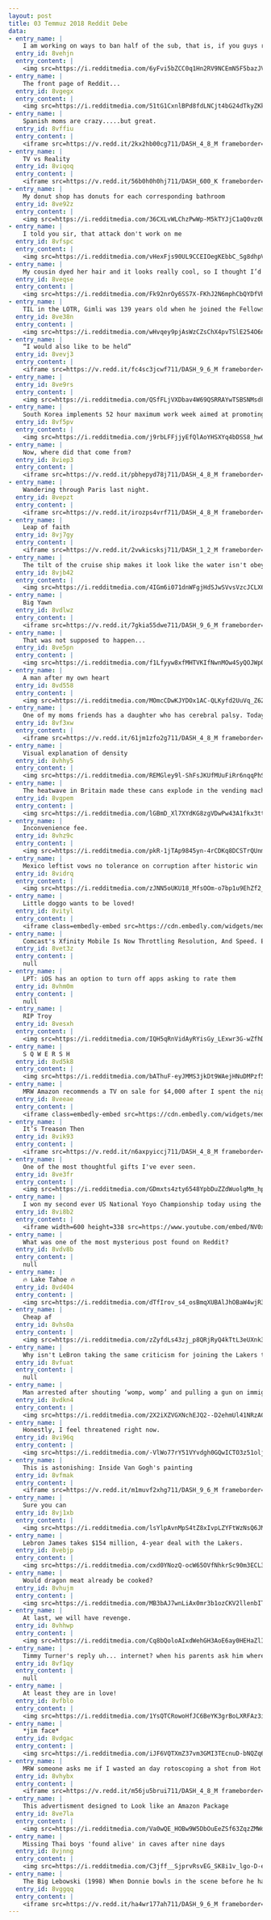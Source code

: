 ```yaml
---
layout: post
title: 03 Temmuz 2018 Reddit Debe
data:
- entry_name: |
    I am working on ways to ban half of the sub, that is, if you guys really want to. Get this to 60K(aka half the sub) upvotes that way I know this is what you all want.
  entry_id: 8vehjn
  entry_content: |
    <img src=https://i.redditmedia.com/6yFvi5bZCC0q1Hn2RV9NCEmN5F5bazJVghP42OOMgKo.jpg?s=dfaed415569471a14e1f10d765895240 frameborder=0>
- entry_name: |
    The front page of Reddit...
  entry_id: 8vgegx
  entry_content: |
    <img src=https://i.redditmedia.com/51tG1CxnlBPd8fdLNCjt4bG24dTkyZKk8g_lWDI2T44.jpg?s=1fb309746a1299517a3c39c8aa6da9dc frameborder=0>
- entry_name: |
    Spanish moms are crazy.....but great.
  entry_id: 8vffiu
  entry_content: |
    <iframe src=https://v.redd.it/2kx2hb00cg711/DASH_4_8_M frameborder=0></iframe>
- entry_name: |
    TV vs Reality
  entry_id: 8viqoq
  entry_content: |
    <iframe src=https://v.redd.it/56b0h0h0hj711/DASH_600_K frameborder=0></iframe>
- entry_name: |
    My donut shop has donuts for each corresponding bathroom
  entry_id: 8ve92z
  entry_content: |
    <img src=https://i.redditmedia.com/36CXLvWLChzPwWp-M5kTYJjC1aQ0vz0UBJEulI_2zN0.jpg?s=4147ed7a18e765fe6552b757857dad29 frameborder=0>
- entry_name: |
    I told you sir, that attack don't work on me
  entry_id: 8vfspc
  entry_content: |
    <img src=https://i.redditmedia.com/vHexFjs90UL9CCEIOegKEbbC_Sg8dhpV2OsX3x288xc.gif?fm=jpg&s=2bfba7f9a851d4523b6b7c72a0811b34 frameborder=0>
- entry_name: |
    My cousin dyed her hair and it looks really cool, so I thought I’d share
  entry_id: 8veqse
  entry_content: |
    <img src=https://i.redditmedia.com/Fk92nrOy6SS7X-FKhJ2N6mphCbQYDfVhRib6v_Mgb2U.jpg?s=4bdfdac4adf2588947a949f2d30c511b frameborder=0>
- entry_name: |
    TIL in the LOTR, Gimli was 139 years old when he joined the Fellowship. He also wanted to join his father and Thorin Oakenshield on their journey to reclaim The Lonely Mountain in The Hobbit, but was denied for being too young at age 62.
  entry_id: 8ve38n
  entry_content: |
    <img src=https://i.redditmedia.com/wHvqey9pjAsWzCZsChX4pvTSlE254O6nTXvqQ684iqw.jpg?s=7f737e8bbc17fbd190295644f432526e frameborder=0>
- entry_name: |
    “I would also like to be held”
  entry_id: 8vevj3
  entry_content: |
    <iframe src=https://v.redd.it/fc4sc3jcwf711/DASH_9_6_M frameborder=0></iframe>
- entry_name: |
  entry_id: 8ve9rs
  entry_content: |
    <img src=https://i.redditmedia.com/QSfFLjVXDbav4W69QSRRAYwTSBSNMsdFaTQT5nh0KN0.jpg?s=4548ea98f96e7d7943caa26886fd9121 frameborder=0>
- entry_name: |
    South Korea implements 52 hour maximum work week aimed at promoting work-life balance.
  entry_id: 8vf5pv
  entry_content: |
    <img src=https://i.redditmedia.com/j9rbLFFjjyEfQlAoYHSXYq4bDSS8_hw0xtWITgM7upg.jpg?s=2bb6e8de33ea17d0fe5b4ca397714fa6 frameborder=0>
- entry_name: |
    Now, where did that come from?
  entry_id: 8viep3
  entry_content: |
    <iframe src=https://v.redd.it/pbhepyd78j711/DASH_4_8_M frameborder=0></iframe>
- entry_name: |
    Wandering through Paris last night.
  entry_id: 8vepzt
  entry_content: |
    <iframe src=https://v.redd.it/irozps4vrf711/DASH_4_8_M frameborder=0></iframe>
- entry_name: |
    Leap of faith
  entry_id: 8vj7gy
  entry_content: |
    <iframe src=https://v.redd.it/2vwkicsksj711/DASH_1_2_M frameborder=0></iframe>
- entry_name: |
    The tilt of the cruise ship makes it look like the water isn't obeying the law of gravity.
  entry_id: 8vjb42
  entry_content: |
    <img src=https://i.redditmedia.com/4IGm6i071dnWFgjHdSJwSVvsVzcJCLX6SJZ9T2bgqHI.png?s=f8bbe661ce0b849e9071d08adb779b38 frameborder=0>
- entry_name: |
    Big Yawn
  entry_id: 8vdlwz
  entry_content: |
    <iframe src=https://v.redd.it/7gkia55dwe711/DASH_9_6_M frameborder=0></iframe>
- entry_name: |
    That was not supposed to happen...
  entry_id: 8ve5pn
  entry_content: |
    <img src=https://i.redditmedia.com/f1Lfyyw8xfMHTVKIfNwnMOw4SyQOJWp07fQ_uPqGr7M.jpg?s=e03157383535fd760ee2f4be267b7d4a frameborder=0>
- entry_name: |
    A man after my own heart
  entry_id: 8vd558
  entry_content: |
    <img src=https://i.redditmedia.com/MOmcCDwKJYDOx1AC-QLKyfd2UuVq_Z62Yiqiaut5QhU.png?s=8c73281264e9888d36e25271c9dd0276 frameborder=0>
- entry_name: |
    One of my moms friends has a daughter who has cerebral palsy. Today, at 4 years and 10 months old she took her first steps
  entry_id: 8vf3xw
  entry_content: |
    <iframe src=https://v.redd.it/61jm1zfo2g711/DASH_4_8_M frameborder=0></iframe>
- entry_name: |
    Visual explanation of density
  entry_id: 8vhhy5
  entry_content: |
    <img src=https://i.redditmedia.com/REMGley9l-ShFsJKUfMUuFiRr6nqqPhS2OmDGd0rE4s.gif?fm=jpg&s=36307c1709a25374c9729e5b02f8a96b frameborder=0>
- entry_name: |
    The heatwave in Britain made these cans explode in the vending machine
  entry_id: 8vgpem
  entry_content: |
    <img src=https://i.redditmedia.com/lGBmD_Xl7XYdKG8zgVDwPw43A1fkx3ttMTKdjxcugB0.jpg?s=ab828f803712f8de030a29b519d5d6ef frameborder=0>
- entry_name: |
    Inconvenience fee.
  entry_id: 8vhz9c
  entry_content: |
    <img src=https://i.redditmedia.com/pkR-1jTAp9845yn-4rCDKq8DCSTrQUnmepRTq0V2f1M.jpg?s=6255f65f225c6895b2b82e085a83e786 frameborder=0>
- entry_name: |
    Mexico leftist vows no tolerance on corruption after historic win
  entry_id: 8vidrq
  entry_content: |
    <img src=https://i.redditmedia.com/zJNN5oUKU18_MfsOOm-o7bp1u9EhZf2_jQjIBS80tCA.jpg?s=77507cc281efb6a6c2cd7c46309ed104 frameborder=0>
- entry_name: |
    Little doggo wants to be loved!
  entry_id: 8vityl
  entry_content: |
    <iframe class=embedly-embed src=https://cdn.embedly.com/widgets/media.html?src=https%3A%2F%2Fgfycat.com%2Fifr%2FFittingShallowHorsemouse&url=https%3A%2F%2Fgfycat.com%2FFittingShallowHorsemouse&image=https%3A%2F%2Fthumbs.gfycat.com%2FFittingShallowHorsemouse-size_restricted.gif&key=522baf40bd3911e08d854040d3dc5c07&type=text%2Fhtml&schema=gfycat width=480 height=480 scrolling=no frameborder=0 allow=autoplay; fullscreen allowfullscreen></iframe>
- entry_name: |
    Comcast's Xfinity Mobile Is Now Throttling Resolution, And Speed. Even UNLIMITED Users. Details Inside.
  entry_id: 8vet3z
  entry_content: |
    null
- entry_name: |
    LPT: iOS has an option to turn off apps asking to rate them
  entry_id: 8vhm0m
  entry_content: |
    null
- entry_name: |
    RIP Troy
  entry_id: 8vesxh
  entry_content: |
    <img src=https://i.redditmedia.com/IQH5qRnVidAyRYisGy_LExwr3G-wZfhDMjXDdvk0lj8.jpg?s=1d0e72c36264c276c51cac659f819c6d frameborder=0>
- entry_name: |
    S Q W E R S H
  entry_id: 8vd5k8
  entry_content: |
    <img src=https://i.redditmedia.com/bAThuF-eyJMMS3jkDt9WAejHNuDMPzf5AGPptneDe68.jpg?s=e206984d07518d6c9f8811cfac1f9db3 frameborder=0>
- entry_name: |
    MRW Amazon recommends a TV on sale for $4,000 after I spent the night looking at sub-$500 TVs.
  entry_id: 8veeae
  entry_content: |
    <iframe class=embedly-embed src=https://cdn.embedly.com/widgets/media.html?src=https%3A%2F%2Fgfycat.com%2Fifr%2FAdvancedBouncyBlueandgoldmackaw&url=https%3A%2F%2Fgfycat.com%2FAdvancedBouncyBlueandgoldmackaw&image=https%3A%2F%2Fthumbs.gfycat.com%2FAdvancedBouncyBlueandgoldmackaw-size_restricted.gif&key=2aa3c4d5f3de4f5b9120b660ad850dc9&type=text%2Fhtml&schema=gfycat width=600 height=338 scrolling=no frameborder=0 allow=autoplay; fullscreen allowfullscreen></iframe>
- entry_name: |
    It’s Treason Then
  entry_id: 8vik93
  entry_content: |
    <iframe src=https://v.redd.it/n6axpyiccj711/DASH_4_8_M frameborder=0></iframe>
- entry_name: |
    One of the most thoughtful gifts I've ever seen.
  entry_id: 8ve3fr
  entry_content: |
    <img src=https://i.redditmedia.com/GDmxts4zty6548YpbDuZZdWuolgMm_hpX_QLPYagvno.jpg?s=95c0edb0b86fbe40b1dfbb2e28827a68 frameborder=0>
- entry_name: |
    I won my second ever US National Yoyo Championship today using the song “Freebird” by Lynyrd Skynyrd and felt like an actual rockstar for 3 minutes while playing with a child’s toy
  entry_id: 8vi8b2
  entry_content: |
    <iframe width=600 height=338 src=https://www.youtube.com/embed/NV0x-dYoCNI?feature=oembed&enablejsapi=1 frameborder=0 allow=autoplay; encrypted-media allowfullscreen></iframe>
- entry_name: |
    What was one of the most mysterious post found on Reddit?
  entry_id: 8vdv8b
  entry_content: |
    null
- entry_name: |
    🔥 Lake Tahoe 🔥
  entry_id: 8vd404
  entry_content: |
    <img src=https://i.redditmedia.com/dTfIrov_s4_osBmqXUBAlJhOBaW4wjR3UBtrpVl88Sg.jpg?s=0f13c35a985d997851f1c5b519645442 frameborder=0>
- entry_name: |
    Cheap af
  entry_id: 8vhs0a
  entry_content: |
    <img src=https://i.redditmedia.com/zZyfdLs43zj_p8QRjRyQ4kTtL3eUXnk3qQc9IWrAICY.jpg?s=4d05cb95001561b8bb1bb22c134460c6 frameborder=0>
- entry_name: |
    Why isn't LeBron taking the same criticism for joining the Lakers that KD got when he joined GSW?
  entry_id: 8vfuat
  entry_content: |
    null
- entry_name: |
    Man arrested after shouting ‘womp, womp’ and pulling a gun on immigration protesters
  entry_id: 8vdkn4
  entry_content: |
    <img src=https://i.redditmedia.com/2X2iXZVGXNchEJQ2--D2ehmUl41NRzACuEfYUYlyrPo.jpg?s=cbcea341d821265f98ef42eff0cd0dcf frameborder=0>
- entry_name: |
    Honestly, I feel threatened right now.
  entry_id: 8vi96q
  entry_content: |
    <img src=https://i.redditmedia.com/-VlWo77rY51VYvdgh0GQwICTO3z51oljuSPXCdI8Pbo.jpg?s=a81e5b78fe3737443d835f6081b377ee frameborder=0>
- entry_name: |
    This is astonishing: Inside Van Gogh's painting
  entry_id: 8vfmak
  entry_content: |
    <iframe src=https://v.redd.it/m1muvf2xhg711/DASH_9_6_M frameborder=0></iframe>
- entry_name: |
    Sure you can
  entry_id: 8vj1xb
  entry_content: |
    <img src=https://i.redditmedia.com/lsYlpAvnMpS4tZ8xIvpLZYFtWzNsQ6JMSVhx3iwvDQI.jpg?s=0f17f5049439741df8bd4695419f2107 frameborder=0>
- entry_name: |
    Lebron James takes $154 million, 4-year deal with the Lakers.
  entry_id: 8vebjp
  entry_content: |
    <img src=https://i.redditmedia.com/cxd0YNozQ-ocW65OVfNhkrSc90m3ECL3tHNgvnRMIV8.jpg?s=9cec3aa28a390fb402482be22eac8a5e frameborder=0>
- entry_name: |
    Would dragon meat already be cooked?
  entry_id: 8vhujm
  entry_content: |
    <img src=https://i.redditmedia.com/MB3bAJ7wnLiAx0mr3b1ozCKV2llenbITB5qC_gIJQwQ.jpg?s=5c54f40874bcaa02b0f598ec762a4e67 frameborder=0>
- entry_name: |
    At last, we will have revenge.
  entry_id: 8vhhwp
  entry_content: |
    <img src=https://i.redditmedia.com/Cq8bQoloAIxdWehGH3AoE6ay0HEHaZlIoxIfqZxVe0A.jpg?s=4208808d2f64bfe2931ccb5df5038a41 frameborder=0>
- entry_name: |
    Timmy Turner's reply uh... internet? when his parents ask him where he got wish-based things has become more believable over time.
  entry_id: 8vf1qy
  entry_content: |
    null
- entry_name: |
    At least they are in love!
  entry_id: 8vfblo
  entry_content: |
    <img src=https://i.redditmedia.com/1YsQTCRowoHfJC6BeYK3grBoLXRFAz3iyVwwp_WfyTw.jpg?s=03159855258bdf2a7920969ee59d3688 frameborder=0>
- entry_name: |
    *jim face*
  entry_id: 8vdgac
  entry_content: |
    <img src=https://i.redditmedia.com/iJF6VQTXmZ37vm3GMI3TEcnuD-bNQZq6VL2dGJKi_JM.jpg?s=47515df461e7bdcde69b1cad388e486e frameborder=0>
- entry_name: |
    MRW someone asks me if I wasted an day rotoscoping a shot from Hot Fuzz
  entry_id: 8vhybx
  entry_content: |
    <iframe src=https://v.redd.it/m56ju5brui711/DASH_4_8_M frameborder=0></iframe>
- entry_name: |
    This advertisment designed to Look like an Amazon Package
  entry_id: 8ve7la
  entry_content: |
    <img src=https://i.redditmedia.com/Va0wQE_HOBw9W5DbOuEeZSf63ZqzZMWd85nyQme5-H0.jpg?s=88956287b00b2c46b3e10aeecfb934dc frameborder=0>
- entry_name: |
    Missing Thai boys 'found alive' in caves after nine days
  entry_id: 8vjnng
  entry_content: |
    <img src=https://i.redditmedia.com/C3jff__SjprvRsvEG_SK8i1v_lgo-D-ehYJYwZkUJPg.jpg?s=00a79ca7c70e90b2308c3ae33e4dc8b3 frameborder=0>
- entry_name: |
    The Big Lebowski (1998) When Donnie bowls in the scene before he has his heart attack he does not hit a strike and proceeds to examine his arm, a symptom of an impending heart attack is discomfort in the arm.
  entry_id: 8vggqq
  entry_content: |
    <iframe src=https://v.redd.it/ha4wr177ah711/DASH_9_6_M frameborder=0></iframe>
---
```

